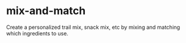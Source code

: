 # mix-and-match
Create a personalized trail mix, snack mix, etc by mixing and matching which ingredients to use.
